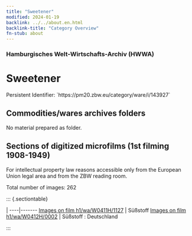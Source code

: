 ```yaml
---
title: "Sweetener"
modified: 2024-01-19
backlink: ../../about.en.html
backlink-title: "Category Overview"
fn-stub: about
---
```


### Hamburgisches Welt-Wirtschafts-Archiv (HWWA)

# Sweetener

<div class="hint">Persistent Identifier: `https://pm20.zbw.eu/category/ware/i/143927`</div>







## Commodities/wares archives folders





No material prepared as folder.



<a id="filmsections" />

## Sections of digitized microfilms (1st filming 1908-1949)

<p>For intellectual property law reasons accessible only from the European Union legal area and from the ZBW reading room.</p>



<p>Total number of images: 262</p>




::: {.sectiontable}

 | 
----|-------
<a class="btn" href="https://pm20.zbw.eu/film/h1/wa/W0411H/1127" rel="nofollow">Images on film h1/wa/W0411H/1127</a> | Süßstoff
<a class="btn" href="https://pm20.zbw.eu/film/h1/wa/W0412H/0002" rel="nofollow">Images on film h1/wa/W0412H/0002</a> | Süßstoff : Deutschland


:::
















